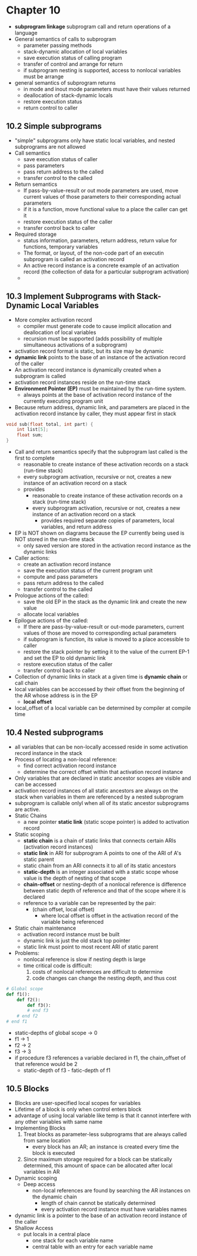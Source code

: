 # Chapter 10
- **subprogram linkage** subprogram call and return operations of a language
- General semantics of calls to subprogram
    - parameter passing methods
    - stack-dynamic allocation of local variables
    - save execution status of calling program
    - transfer of control and arrange for return
    - if subprogram nesting is supported, access to nonlocal variables must be arrange
- general semantics of subprogram returns
    - in mode and inout mode parameters must have their values returned
    - deallocation of stack-dynamic locals
    - restore execution status
    - return control to caller
## 10.2 Simple subprograms
- "simple" subprograms only have static local variables, and nested subprograms are not allowed
- Call semantics
    - save execution status of caller
    - pass parameters
    - pass return address to the called
    - transfer control to the called
- Return semantics
    - If pass-by-value-result or out mode parameters are used, move current values of those parameters to their corresponding actual parameters
    - if it is a function, move functional value to a place the caller can get it
    - restore execution status of the caller
    - transfer control back to caller
- Required storage
    - status information, parameters, return address, return value for functions, temporary variables
    - The format, or layout, of the non-code part of an executin subprogram is called an activation record
    - An active record instance is a concrete example of an activation record (the collection of data for a particular subprogram activation)
    - 
## 10.3 Implement Subprograms with Stack-Dynamic Local Variables
- More complex activation record
    - compiler must generate code to cause implicit allocation and deallocation of local variables
    - recursion must be supported (adds possibility of multiple simultaneous activations of a subprogram)
- activation record format is static, but its size may be dynamic
- **dynamic link** points to the base of an instance of the activation record of the caller
- An activation record instance is dynamically created when a subprogram is called
- activation record instances reside on the run-time stack
- **Environment Pointer (EP)** must be maintained by the run-time system.
    - always points at the base of activation record instance of the currently executing program unit
- Because return address, dynamic link, and parameters are placed in the activation record instance by caller, they must appear first in stack
```C
void sub(float total, int part) {
    int list[5];
    float sum;
}
```
- Call and return semantics specify that the subprogram last called is the first to complete
    - reasonable to create instance of these activation records on a stack (run-time stack)
    - every subprogram activation, recursive or not, creates a new instance of an activation record on a stack
    - provides
        - reasonable to create instance of these activation records on a stack (run-time stack)
        - every subprogram activation, recursive or not, creates a new instance of an activation record on a stack
            - provides required separate copies of parameters, local variables, and return address
- EP is NOT shown on diagrams because the EP currently being used is NOT stored in the run-time stack
    - only saved version are stored in the activation record instance as the dynamic links
- Caller actions:
    - create an activation record instance
    - save the execution status of the current program unit
    - compute and pass parameters
    - pass return address to the called
    - transfer control to the called
- Prologue actions of the called:
    - save the old EP in the stack as the dynamic link and create the new value
    - allocate local variables
- Epilogue actions of the called:
    - If there are pass-by-value-result or out-mode parameters, current values of those are moved to corresponding actual parameters
    - if subprogram is function, its value is moved to a place accessible to caller
    - restore the stack pointer by setting it to the value of the current EP-1 and set the EP to old dynamic link
    - restore execution status of the caller
    - transfer control back to caller
- Collection of dynamic links in stack at a given time is **dynamic chain** or call chain
- local variables can be acccessed by their offset from the beginning of the AR whose address is in the EP
    - **local offset**
- local_offset of a local variable can be determined by compiler at compile time
## 10.4 Nested subprograms
- all variables that can be non-locally accessed reside in some activation record instance in the stack
- Process of locating a non-local reference:
    - find correct activation record instance
    - determine the correct offset within that activation record instance
- Only variables that are declared in static ancestor scopes are visible and can be accessed
- activation record instances of all static ancestors are always on the stack when variables in them are referenced by a nested subprogram
- subprogram is callable onlyl when all of its static ancestor subprograms are active. 
- Static Chains
    - a new pointer **static link** (static scope pointer) is added to activation record
- Static scoping
    - **static chain** is a chain of static links that connects certain ARIs (activation record instances)
    - **static link** in ARI for subprogram A points to one of the ARI of A's static parent
    - static chain from an ARI connects it to all of its static ancestors
    - **static-depth** is an integer associated with a static scope whose value is the depth of nesting of that scope
    - **chain-offset** or nesting-depth of a nonlocal reference is difference between static depth of reference and that of the scope where it is declared
    - reference to a variable can be represented by the pair:
        - (chain offset, local offset)
            - where local offset is offset in the activation record of the variable being referenced
- Static chain maintenance
    - activation record instance must be built
    - dynamic link is just the old stack top pointer
    - static link must point to most recent ARI of static parent
- Problems:
    - nonlocal reference is slow if nesting depth is large
    - time critical code is difficult:
        1. costs of nonlocal references are difficult to determine
        2. code changes can change the nesting depth, and thus cost
```Python
# Global scope
def f1():
    def f2():
        def f3():
        # end f3
    # end f2
# end f1
```
- static-depths of global scope -> 0
- f1 -> 1
- f2 -> 2
- f3 -> 3
- if procedure f3 references a variable declared in f1, the chain_offset of that reference would be 2
    - static-depth of f3 - fatic-depth of f1
## 10.5 Blocks
- Blocks are user-specified local scopes for variables
- Lifetime of a block is only when control enters block
- advantage of using local variable like temp is that it cannot interfere with any other variables with same name
- Implementing Blocks
    1. Treat blocks as parameter-less subprograms that are always called from same location
        - every block has an AR; an instance is created every time the block is executed
    2. Since maximum storage required for a block can be statically determined, this amount of space can be allocated after local variables in AR
- Dynamic scoping
    - Deep access
        - non-local references are found by searching the AR instances on the dynamic chain
            - length of chain cannot be statically determined
            - every activation record instance must have variables names
- dynamic link is a pointer to the base of an activation record instance of the caller
- Shallow Access
    - put locals in a central place
        - one stack for each variable name
        - central table with an entry for each variable name
